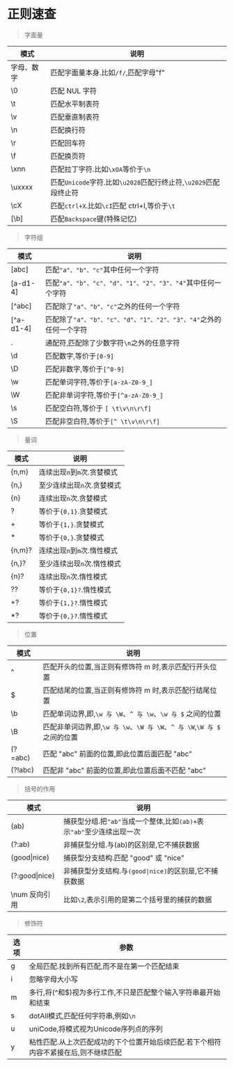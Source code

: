 # 正则速查

>字面量

| 模式       | 说明                                                            |
| ---------- | --------------------------------------------------------------- |
| 字母、数字 | 匹配字面量本身.比如`/f/`,匹配字母"f"                            |
| \0         | 匹配 NUL 字符                                                   |
| \t         | 匹配水平制表符                                                  |
| \v         | 匹配垂直制表符                                                  |
| \n         | 匹配换行符                                                      |
| \r         | 匹配回车符                                                      |
| \f         | 匹配换页符                                                      |
| \xnn       | 匹配拉丁字符.比如`\xOA`等价于`\n`                               |
| \uxxxx     | 匹配`Unicode`字符.比如`\u2028`匹配行终止符,`\u2029`匹配段终止符 |
| \cX        | 匹配`ctrl+X`.比如`\cI`匹配 ctrl+I,等价于`\t`                    |
| [\b]       | 匹配`Backspace`键(特殊记忆)                                     |

>字符组

| 模式      | 说明                                                               |
| --------- | ------------------------------------------------------------------ |
| [abc]     | 匹配`"a"、"b"、"c"`其中任何一个字符                                |
| [a-d1-4]  | 匹配`"a"、"b"、"c"、"d"、"1"、"2"、"3"、"4"`其中任何一个字符       |
| [^abc]    | 匹配除了`"a"、"b"、"c"`之外的任何一个字符                          |
| [^a-d1-4] | 匹配除了`"a"、"b"、"c"、"d"、"1"、"2"、"3"、"4"`之外的任何一个字符 |
| .         | 通配符,匹配除了少数字符`\n`之外的任意字符                          |
| \d        | 匹配数字,等价于`[0-9]`                                             |
| \D        | 匹配非数字,等价于`[^0-9]`                                          |
| \w        | 匹配单词字符,等价于`[a-zA-Z0-9_]`                                  |
| \W        | 匹配非单词字符,等价于`[^a-zA-Z0-9_]`                               |
| \s        | 匹配空白符,等价于 `[ \t\v\n\r\f]`                                  |
| \S        | 匹配非空白符,等价于`[^ \t\v\n\r\f]`                                |

>量词

| 模式   | 说明                        |
| ------ | --------------------------- |
| {n,m}  | 连续出现`n`到`m`次.贪婪模式 |
| {n,}   | 至少连续出现`n`次.贪婪模式  |
| {n}    | 连续出现`n`次.贪婪模式      |
| ?      | 等价于`{0,1}`.贪婪模式      |
| \+     | 等价于`{1,}`.贪婪模式       |
| \*     | 等价于`{0,}`.贪婪模式       |
| {n,m}? | 连续出现`n`到`m`次.惰性模式 |
| {n,}?  | 至少连续出现`n`次.惰性模式  |
| {n}?   | 连续出现`n`次.惰性模式      |
| ??     | 等价于`{0,1}?`.惰性模式     |
| +?     | 等价于`{1,}?`.惰性模式      |
| *?     | 等价于`{0,}?`.惰性模式      |

>位置

| 模式    | 说明                                                                     |
| ------- | ------------------------------------------------------------------------ |
| ^       | 匹配开头的位置,当正则有修饰符 m 时,表示匹配行开头位置                    |
| $       | 匹配结尾的位置,当正则有修饰符 m 时,表示匹配行结尾位置                    |
| \b      | 匹配单词边界,即,`\w 与 \W`、`^ 与 \w`、`\w 与 $` 之间的位置              |
| \B      | 匹配非单词边界,即,`\w 与 \w`、`\W 与 \W`、`^ 与 \W`,`\W 与 $` 之间的位置 |
| (?=abc) | 匹配 "abc" 前面的位置,即此位置后面匹配 "abc"                             |
| (?!abc) | 匹配非 "abc" 前面的位置,即此位置后面不匹配 "abc"                         |

>括号的作用

| 模式           | 说明                                                                  |
| -------------- | --------------------------------------------------------------------- |
| (ab)           | 捕获型分组.把`"ab"`当成一个整体,比如`(ab)+`表示`"ab"`至少连续出现一次 |
| (?:ab)         | 非捕获型分组.与(ab)的区别是,它不捕获数据                              |
| (good\|nice)   | 捕获型分支结构.匹配 "good" 或 "nice"                                  |
| (?:good\|nice) | 非捕获型分支结构.与`(good\|nice)`的区别是,它不捕获数据                |
| \num 反向引用  | 比如`\2`,表示引用的是第二个括号里的捕获的数据                         |

>修饰符

| 选项 | 参数                                                                                |
| ---- | ----------------------------------------------------------------------------------- |
| g    | 全局匹配.找到所有匹配,而不是在第一个匹配结束                                        |
| i    | 忽略字母大小写                                                                      |
| m    | 多行,将(^和$)视为多行工作,不只是匹配整个输入字符串最开始和结束                      |
| s    | dotAll模式,匹配任何字符串,例如`\n`                                                  |
| u    | uniCode,将模式视为Unicode序列点的序列                                               |
| y    | 粘性匹配.从上次匹配成功的下个位置开始后续匹配.若下个相符内容不紧接在后,则不继续匹配 |
